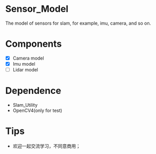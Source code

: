 # Sensor_Model
The model of sensors for slam, for example, imu, camera, and so on.

# Components
- [x] Camera model
- [x] Imu model
- [ ] Lidar model

# Dependence
- Slam_Utility
- OpenCV4(only for test)

# Tips
- 欢迎一起交流学习，不同意商用；
